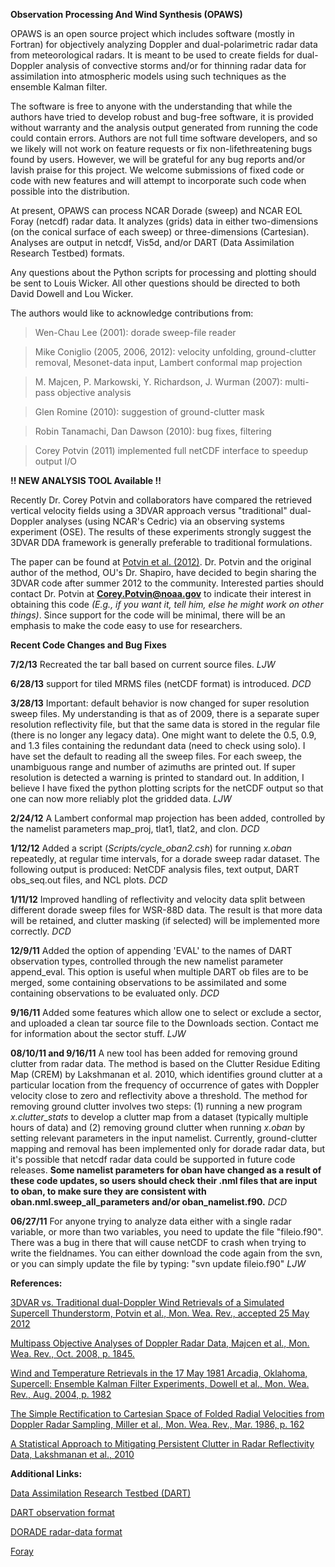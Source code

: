 **Observation Processing And Wind Synthesis (OPAWS)**

OPAWS is an open source project which includes software (mostly in Fortran) for objectively analyzing Doppler and dual-polarimetric radar data from meteorological radars.  It is meant to be used to create fields for dual-Doppler analysis of convective storms and/or for thinning radar data for assimilation into atmospheric models using such techniques as the ensemble Kalman filter.

The software is free to anyone with the understanding that while the authors have tried to develop robust and bug-free software, it is provided without warranty and the analysis output generated from running the code could contain errors.  Authors are not full time software developers, and so we likely will not work on feature requests or fix non-lifethreatening bugs found by users.  However, we will be grateful for any bug reports and/or lavish praise for this project.  We welcome submissions of fixed code or code with new features and will attempt to incorporate such code when possible into the distribution.

At present, OPAWS can process NCAR Dorade (sweep) and NCAR EOL Foray (netcdf) radar data.  It analyzes (grids) data in either two-dimensions (on the conical surface of each sweep) or three-dimensions (Cartesian).  Analyses are output in netcdf, Vis5d, and/or DART (Data Assimilation Research Testbed) formats.

Any questions about the Python scripts for processing and plotting should be sent to Louis Wicker.  All other questions should be directed to both David Dowell and Lou Wicker.

The authors would like to acknowledge contributions from:

> Wen-Chau Lee (2001):  dorade sweep-file reader

> Mike Coniglio (2005, 2006, 2012):  velocity unfolding, ground-clutter removal, Mesonet-data input, Lambert conformal map projection

> M. Majcen, P. Markowski, Y. Richardson, J. Wurman (2007):  multi-pass objective analysis

> Glen Romine (2010):  suggestion of ground-clutter mask

> Robin Tanamachi, Dan Dawson (2010):  bug fixes, filtering

> Corey Potvin (2011) implemented full netCDF interface to speedup output I/O


**!! NEW ANALYSIS TOOL Available !!**

Recently Dr. Corey Potvin and collaborators have compared the retrieved vertical velocity fields using a 3DVAR approach versus "traditional" dual-Doppler analyses (using NCAR's Cedric) via an observing systems experiment (OSE).  The results of these experiments strongly suggest the 3DVAR DDA framework is generally preferable to traditional formulations.

The paper can be found at [Potvin et al. (2012)](http://dx.doi.org/10.1175/MWR-D-12-00063.1).  Dr. Potvin and the original author of the method, OU's Dr. Shapiro, have decided to begin sharing the 3DVAR code after summer 2012 to the community.  Interested parties should contact Dr. Potvin at **Corey.Potvin@noaa.gov** to indicate their interest in obtaining this code _(E.g., if you want it, tell him, else he might work on other things)_.  Since support for the code will be minimal, there will be an emphasis to make the code easy to use for researchers.


**Recent Code Changes and Bug Fixes**

**7/2/13**  Recreated the tar ball based on current source files.  _LJW_

**6/28/13**  support for tiled MRMS files (netCDF format) is introduced.  _DCD_

**3/28/13** Important:  default behavior is now changed for super resolution sweep files.  My understanding is that as of 2009, there is a separate super resolution reflectivity file, but that the same data is stored in the regular file (there is no longer any legacy data).  One might want to delete the 0.5, 0.9, and 1.3 files containing the redundant data (need to check using solo).  I have set the default to reading all the sweep files.  For each sweep, the unambiguous range and number of azimuths are printed out.   If super resolution is detected a warning is printed to standard out.  In addition, I believe I have fixed the python plotting scripts for the netCDF output so that one can now more reliably plot the gridded data.     _LJW_

**2/24/12** A Lambert conformal map projection has been added, controlled by the namelist parameters map\_proj, tlat1, tlat2, and clon.  _DCD_

**1/12/12** Added a script (_Scripts/cycle\_oban2.csh_) for running _x.oban_ repeatedly, at regular time intervals, for a dorade sweep radar dataset.  The following output is produced:  NetCDF analysis files, text output, DART obs\_seq.out files, and NCL plots.  _DCD_

**1/11/12** Improved handling of reflectivity and velocity data split between different dorade sweep files for WSR-88D data.  The result is that more data will be retained, and clutter masking (if selected) will be implemented more correctly.  _DCD_

**12/9/11** Added the option of appending 'EVAL' to the names of DART observation types, controlled through the new namelist parameter append\_eval.  This option is useful when multiple DART ob files are to be merged, some containing observations to be assimilated and some containing observations to be evaluated only.  _DCD_

**9/16/11** Added some features which allow one to select or exclude a sector, and uploaded a clean tar source file to the Downloads section.  Contact me for information about the sector stuff.  _LJW_

**08/10/11 and 9/16/11**
A new tool has been added for removing ground clutter from radar data.  The  method is based on the Clutter Residue Editing Map (CREM) by Lakshmanan et al. 2010, which identifies ground clutter at a particular location from the frequency of occurrence of gates with Doppler velocity close to zero and reflectivity above a threshold.  The method for removing ground clutter involves two steps:  (1) running a new program _x.clutter\_stats_ to develop a clutter map from a dataset (typically multiple hours of data) and (2) removing ground clutter when running _x.oban_ by setting relevant parameters in the input namelist.  Currently, ground-clutter mapping and removal has been implemented only for dorade radar data, but it's possible that netcdf radar data could be supported in future code releases.  **Some namelist parameters for oban have changed as a result of these code updates, so users should check their .nml files that are input to oban, to make sure they are consistent with oban.nml.sweep\_all\_parameters and/or oban\_namelist.f90.** _DCD_

**06/27/11** For anyone trying to analyze data either with a single radar variable, or more than two variables, you need to update the file "fileio.f90".  There was a bug in there that will cause netCDF to crash when trying to write the fieldnames.  You can either download the code again from the svn, or you can simply update the file by typing:  "svn update fileio.f90" _LJW_


**References:**

[3DVAR vs. Traditional dual-Doppler Wind Retrievals of a Simulated Supercell Thunderstorm, Potvin et al., Mon. Wea. Rev., accepted 25 May 2012](http://dx.doi.org/10.1175/MWR-D-12-00063.1)

[Multipass Objective Analyses of Doppler Radar Data, Majcen et al., Mon. Wea. Rev., Oct. 2008, p. 1845.](http://journals.ametsoc.org/doi/pdf/10.1175/2008JTECHA1089.1)

[Wind and Temperature Retrievals in the 17 May 1981 Arcadia, Oklahoma, Supercell: Ensemble Kalman Filter Experiments, Dowell et al., Mon. Wea. Rev., Aug. 2004, p. 1982](http://journals.ametsoc.org/doi/pdf/10.1175/1520-0493%282004%29132%3C1982%3AWATRIT%3E2.0.CO%3B2)

[The Simple Rectification to Cartesian Space of Folded Radial Velocities from Doppler Radar Sampling, Miller et al., Mon. Wea. Rev., Mar. 1986, p. 162](http://journals.ametsoc.org/doi/pdf/10.1175/1520-0426%281986%29003%3C0162%3ATSRTCS%3E2.0.CO%3B2)

[A Statistical Approach to Mitigating Persistent Clutter in Radar Reflectivity Data, Lakshmanan et al., 2010](http://www.cimms.ou.edu/~lakshman/Papers/cluttermap.pdf)

**Additional Links:**

[Data Assimilation Research Testbed (DART)](http://www.image.ucar.edu/DAReS/DART/)

[DART observation format](http://www.image.ucar.edu/DAReS/DART/DART_Observations.php#obs_seq_overview)

[DORADE radar-data format](http://www.ral.ucar.edu/projects/titan/docs/radial_formats/DoradeDoc.pdf)

[Foray](http://www.eol.ucar.edu/Members/dennisf/foray)